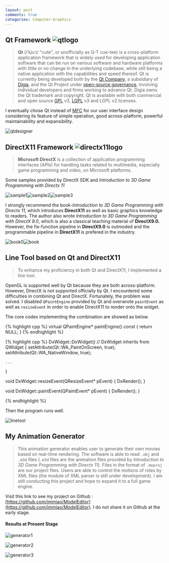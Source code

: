 ```yaml
---
layout: post
comments: true
categories: Computer-Graphics
---
```

## Qt Framework ![qtlogo](./qtlogo.png)

> **Qt** (/ˈkjuːt/ "cute", or unofficially as Q-T cue-tee) is a cross-platform application framework that is widely used for developing application software that can be run on various software and hardware platforms with little or no change in the underlying codebase, while still being a native application with the capabilities and speed thereof. Qt is currently being developed both by the [Qt Company](https://en.wikipedia.org/wiki/The_Qt_Company), a subsidiary of [Digia](https://en.wikipedia.org/wiki/Digia), and the Qt Project under [open-source governance](https://en.wikipedia.org/wiki/Open-source_governance), involving individual developers and firms working to advance Qt. Digia owns the Qt trademark and copyright. Qt is available with both commercial and open source [GPL](https://en.wikipedia.org/wiki/GNU_General_Public_License) v3, [LGPL](https://en.wikipedia.org/wiki/GNU_Lesser_General_Public_License) v3 and LGPL v2 licenses.

I eventually chose Qt instead of [MFC](https://en.wikipedia.org/wiki/Microsoft_Foundation_Class_Library) for our user interface design considering its feature of simple operation, good across-platform, powerful maintainability and expansibility.

![qtdesigner](./qt_designer.png)

## DirectX11 Framework ![directx11logo](./directx11.jpg)

> **Microsoft DirectX** is a collection of application programming interfaces (APIs) for handling tasks related to multimedia, especially game programming and video, on Microsoft platforms.

Some samples provided by DirectX SDK and *Introduction to 3D Game Programming with Directx 11*

![sample1](./dx_sample1.png)![sample2](./dx_sample2.png)![sample3](./dx_sample3.png)

I strongly recommend the book-*Introduction to 3D Game Programming with Directx 11*, which introduces **DirectX11** as well as basic graphics knowledge to readers. The author also wrote *Introduction to 3D Game Programming with DirectX 9.0*, which is also a classical teaching material of **DirectX9.0.** However, the fix-function pipeline in **DirectX9.0** is outmoded and the programmable pipeline in **DirectX11** is prefered in the industry.

![book0](./book0.jpg)![book](./book.png)

## Line Tool based on Qt and DirectX11

> To enhance my proficiency in both Qt and DirectX11, I implemented a line tool.

OpenGL is supported well by Qt because they are both across-platform. However, DirectX is not supported officially by Qt. I encountered some difficulties in combining Qt and DirectX. Fortunately, the problem was solved. I disabled `QPaintEngine` provided by Qt and overwrote `paintEvent` as well as `resizeEvent` in order to enable DirectX11 to render onto the widget.

The core codes implementing the combination are showed as below.

{% highlight cpp %}
virtual QPaintEngine* paintEngine() const { return NULL; }
{% endhighlight %}

{% highlight cpp %}
DxWidget::DxWidget() // DxWidget inherits from QWidget
{
	setAttribute(Qt::WA_PaintOnScreen, true);
	setAttribute(Qt::WA_NativeWindow, true);

	...
}

void DxWidget::resizeEvent(QResizeEvent* pEvent)
{
	DxRender();
}

void DxWidget::paintEvent(QPaintEvent* pEvent)
{
	DxRender();
}

{% endhighlight %}

Then the program runs well.

![linetool](./linetool.gif)

## My Animation Generator

> This animation generator enables user to generate their own movies based on real-time rendering. The software is able to read `.obj` and `.m3d` files (`.m3d` files are the animation files provided by *Introduction to 3D Game Programming with Directx 11*). Files in the format of `.meproj` are our project files. Users are able to control the motions of roles by XML files (the module of XML parser is still under development). I am still conducting this project and hope to expand it to a full game engine.

Visit this link to see my project on Github : [https://github.com/immiao/ModelEditor](https://github.com/immiao/ModelEditor). I do not share it on Github at the early stage.

#### Results at Present Stage

![generator1](./generator1.gif)

![generator2](./generator2.gif)

![generator3](./generator3.gif)